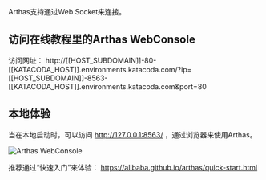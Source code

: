 

Arthas支持通过Web Socket来连接。


## 访问在线教程里的Arthas WebConsole


访问网址： http://[[HOST_SUBDOMAIN]]-80-[[KATACODA_HOST]].environments.katacoda.com/?ip=[[HOST_SUBDOMAIN]]-8563-[[KATACODA_HOST]].environments.katacoda.com&port=80


## 本地体验


当在本地启动时，可以访问  http://127.0.0.1:8563/ ，通过浏览器来使用Arthas。

![Arthas WebConsole](/hengyunabc/scenarios/arthas-advanced-cn/assets/web-console.png)

推荐通过“快速入门”来体验： https://alibaba.github.io/arthas/quick-start.html 